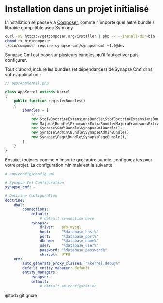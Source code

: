 # Installation dans un projet initialisé

L'installation se passe via [Composer](https://getcomposer.org/), comme n'importe quel autre bundle / librairie compatible avec Symfony.

```bash
curl -sS https://getcomposer.org/installer | php -- --install-dir=bin --filename=composer
chmod +x bin/composer
./bin/composer require synapse-cmf/synapse-cmf ~1.0@dev
```

Synapse Cmf est basé sur plusieurs bundles, qu'il faut activer puis configurer.

Tout d'abord, inclure les bundles (et dépendances) de Synapse Cmf dans votre application :
```php
// app/AppKernel.php

class AppKernel extends Kernel
{
    public function registerBundles()
    {
        $bundles = [
            // ...
            new Stof\DoctrineExtensionsBundle\StofDoctrineExtensionsBundle(),
            new Majora\Bundle\FrameworkExtraBundle\MajoraFrameworkExtraBundle($this),
            new Synapse\Cmf\Bundle\SynapseCmfBundle(),
            new Synapse\Admin\Bundle\SynapseAdminBundle(),
            new Synapse\Page\Bundle\SynapsePageBundle(),
        ]
    }
}
```

Ensuite, toujours comme n'importe quel autre bundle, configurez les pour votre projet.
La configuration minimale est la suivante :
```yml
# app/config/config.yml

# Synapse Cmf Configuration
synapse_cmf: ~

# Doctrine Configuration
doctrine:
    dbal:
        connections:
            default:
                # default connection here
            synapse:
                driver:   pdo_mysql
                host:     "%database_host%"
                port:     "%database_port%"
                dbname:   "%database_name%"
                user:     "%database_user%"
                password: "%database_password%"
                charset:  UTF8
    orm:
        auto_generate_proxy_classes: "%kernel.debug%"
        default_entity_manager: default
        entity_managers:
            synapse: ~
            default:
                # default em configuration
```




@todo gitignore

